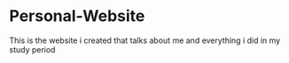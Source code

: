 # Personal-Website
This is the website i created that talks about me and everything i did in my study period
